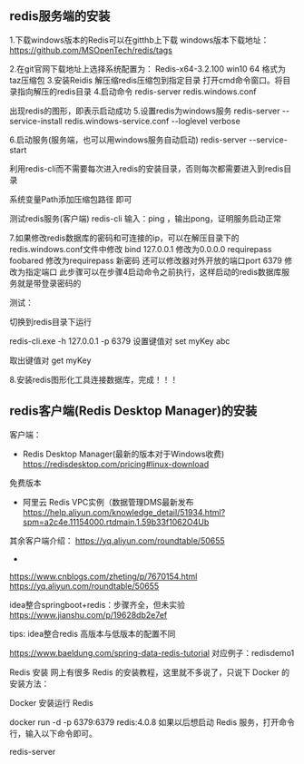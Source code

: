 ## redis服务端的安装
1.下载windows版本的Redis可以在gitthb上下载
windows版本下载地址：https://github.com/MSOpenTech/redis/tags

2.在git官网下载地址上选择系统配置为：
Redis-x64-3.2.100
win10 64
格式为taz压缩包
3.安装Reidis
解压缩redis压缩包到指定目录
打开cmd命令窗口。将目录指向解压的redis目录
4.启动命令
redis-server redis.windows.conf

出现redis的图形，即表示启动成功
5.设置redis为windows服务
redis-server --service-install redis.windows-service.conf --loglevel verbose

6.启动服务(服务端，也可以用windows服务自动启动)
redis-server --service-start

利用redis-cli而不需要每次进入redis的安装目录，否则每次都需要进入到redis目录

系统变量Path添加压缩包路径 即可

测试redis服务(客户端)
redis-cli
输入：ping ，输出pong，证明服务启动正常

7.如果修改redis数据库的密码和可连接的ip，可以在解压目录下的redis.windows.conf文件中修改
bind 127.0.0.1 修改为0.0.0.0
requirepass foobared 修改为requirepass 新密码
还可以修改器对外开放的端口port 6379 修改为指定端口
此步骤可以在步骤4启动命令之前执行，这样启动的redis数据库服务就是带登录密码的


测试：

切换到redis目录下运行

redis-cli.exe -h 127.0.0.1 -p 6379 
设置键值对 set myKey abc

取出键值对 get myKey



8.安装redis图形化工具连接数据库，完成！！！


## redis客户端(Redis Desktop Manager)的安装
客户端：
- Redis Desktop Manager(最新的版本对于Windows收费)
https://redisdesktop.com/pricing#linux-download

免费版本

- 阿里云 Redis VPC实例（数据管理DMS最新发布
https://help.aliyun.com/knowledge_detail/51934.html?spm=a2c4e.11154000.rtdmain.1.59b33f1062O4Ub


其余客户端介绍：
https://yq.aliyun.com/roundtable/50655


- 
https://www.cnblogs.com/zheting/p/7670154.html
https://yq.aliyun.com/roundtable/50655



idea整合springboot+redis：步骤齐全，但未实验
https://www.jianshu.com/p/19628db2e7ef



tips:
idea整合redis 高版本与低版本的配置不同




https://www.baeldung.com/spring-data-redis-tutorial
对应例子：redisdemo1




Redis 安装
网上有很多 Redis 的安装教程，这里就不多说了，只说下 Docker 的安装方法：

Docker 安装运行 Redis

docker run -d -p 6379:6379 redis:4.0.8
如果以后想启动 Redis 服务，打开命令行，输入以下命令即可。

redis-server
